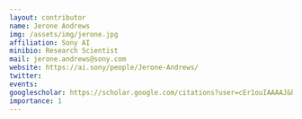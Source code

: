 ```yaml
---
layout: contributor
name: Jerone Andrews
img: /assets/img/jerone.jpg 
affiliation: Sony AI
minibio: Research Scientist
mail: jerone.andrews@sony.com
website: https://ai.sony/people/Jerone-Andrews/
twitter: 
events: 
googlescholar: https://scholar.google.com/citations?user=cEr1ouIAAAAJ&hl=en
importance: 1
---
```

